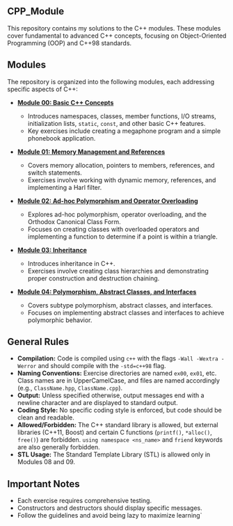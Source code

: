 ## CPP_Module

This repository contains my solutions to the C++ modules. These modules cover fundamental to advanced C++ concepts, focusing on Object-Oriented Programming (OOP) and C++98 standards.

## Modules

The repository is organized into the following modules, each addressing specific aspects of C++:

* **[Module 00: Basic C++ Concepts](/lvl4/CPP_Module/CPP_Module_00)**
    * Introduces namespaces, classes, member functions, I/O streams, initialization lists, `static`, `const`, and other basic C++ features.
    * Key exercises include creating a megaphone program and a simple phonebook application.

* **[Module 01: Memory Management and References](/lvl4/CPP_Module/CPP_Module_01)**
    * Covers memory allocation, pointers to members, references, and switch statements.
    * Exercises involve working with dynamic memory, references, and implementing a Harl filter.

* **[Module 02: Ad-hoc Polymorphism and Operator Overloading](/lvl4/CPP_Module/CPP_Module_02)**
    * Explores ad-hoc polymorphism, operator overloading, and the Orthodox Canonical Class Form.
    * Focuses on creating classes with overloaded operators and implementing a function to determine if a point is within a triangle.

* **[Module 03: Inheritance](/lvl4/CPP_Module/CPP_Module_03)**
    * Introduces inheritance in C++.
    * Exercises involve creating class hierarchies and demonstrating proper construction and destruction chaining.

* **[Module 04: Polymorphism, Abstract Classes, and Interfaces](/lvl4/CPP_Module/CPP_Module_04)**
    * Covers subtype polymorphism, abstract classes, and interfaces.
    * Focuses on implementing abstract classes and interfaces to achieve polymorphic behavior.

## General Rules

* **Compilation:** Code is compiled using `c++` with the flags `-Wall -Wextra -Werror` and should compile with the `-std=c++98` flag.
* **Naming Conventions:** Exercise directories are named `ex00`, `ex01`, etc. Class names are in UpperCamelCase, and files are named accordingly (e.g., `ClassName.hpp`, `ClassName.cpp`).
* **Output:** Unless specified otherwise, output messages end with a newline character and are displayed to standard output.
* **Coding Style:** No specific coding style is enforced, but code should be clean and readable.
* **Allowed/Forbidden:** The C++ standard library is allowed, but external libraries (C++11, Boost) and certain C functions (`printf()`, `*alloc()`, `free()`) are forbidden. `using namespace <ns_name>` and `friend` keywords are also generally forbidden.
* **STL Usage:** The Standard Template Library (STL) is allowed only in Modules 08 and 09.

## Important Notes

* Each exercise requires comprehensive testing.
* Constructors and destructors should display specific messages.
* Follow the guidelines and avoid being lazy to maximize learning`
